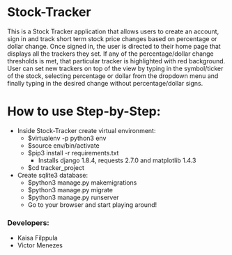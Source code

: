 # Stock-Tracker

This is a Stock Tracker application that allows users to create an account, sign in and
track short term stock price changes based on percentage or dollar change. Once signed in,
the user is directed to their home page that displays all the trackers they set. If any of the
percentage/dollar change thresholds is met, that particular tracker is highlighted with red
background. User can set new trackers on top of the view by typing in the symbol/ticker of
the stock, selecting percentage or dollar from the dropdown menu and finally typing in the
desired change without percentage/dollar signs.

# How to use Step-by-Step:

* Inside Stock-Tracker create virtual environment:
  - $virtualenv -p python3 env
  - $source env/bin/activate
  - $pip3 install -r requirements.txt
    - Installs django 1.8.4, requests 2.7.0 and matplotlib 1.4.3
  - $cd tracker_project
* Create sqlite3 database:
  - $python3 manage.py makemigrations
  - $python3 manage.py migrate
  - $python3 manage.py runserver
  - Go to your browser and start playing around!


### Developers:
* Kaisa Filppula
* Victor Menezes
